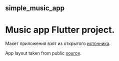 ## simple_music_app

# Music app Flutter project.

Макет приложения взят из открытого [источника](https://fabrx.co/moood-music-app-ui-kit/).

App layout taken from public [source](https://fabrx.co/moood-music-app-ui-kit/).
